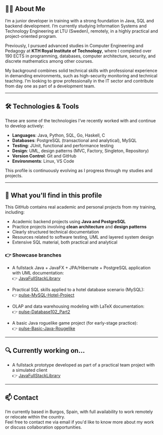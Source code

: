 ## 🧑‍💻 About Me

I’m a junior developer in training with a strong foundation in Java, SQL and backend development. I’m currently studying Information Systems and Technology Engineering at LTU (Sweden), remotely, in a highly practical and project-oriented program.

Previously, I pursued advanced studies in Computer Engineering and Pedagogy at **KTH Royal Institute of Technology**, where I completed over 190 ECTS in programming, databases, computer architecture, security, and discrete mathematics among other courses.

My background combines solid technical skills with professional experience in demanding environments, such as high-security monitoring and technical teaching. I’m looking to grow professionally in the IT sector and contribute from day one as part of a development team.

---

## 🛠️ Technologies & Tools

These are some of the technologies I’ve recently worked with and continue to develop actively:

- **Languages**: Java, Python, SQL, Go, Haskell, C  
- **Databases**: PostgreSQL (transactional and analytical), MySQL  
- **Testing**: JUnit, functional and performance testing  
- **Design**: UML, design patterns (MVC, Factory, Singleton, Repository)  
- **Version Control**: Git and GitHub  
- **Environments**: Linux, VS Code  

This profile is continuously evolving as I progress through my studies and projects.

---

## 📌 What you'll find in this profile

This GitHub contains real academic and personal projects from my training, including:

- Academic backend projects using **Java and PostgreSQL**  
- Practice projects involving **clean architecture** and **design patterns**  
- Clearly structured technical documentation  
- Resources related to software testing, UML and layered system design  
- Extensive SQL material, both practical and analytical  

### 👉 Showcase branches

- A fullstack Java + JavaFX + JPA/Hibernate + PostgreSQL application with UML documentation:  
  👉 [JavaFullStackLibrary](https://github.com/MartinTCode/JavaFullStackLibrary)
  
- Practical SQL skills applied to a hotel database scenario (MySQL):  
  👉 [pulse-MySQL-Hotel-Project](https://github.com/MartinTCode/pulse-MySQL-Hotel-Project)
  
- OLAP and data warehousing modeling with LaTeX documentation:  
  👉 [pulse-Database102_Part2](https://github.com/MartinTCode/pulse-Database102_Part2)
  
- A basic Java roguelike game project (for early-stage practice):  
  👉 [pulse-Basic-Java-Rougelike](https://github.com/MartinTCode/pulse-Basic-Java-Rougelike)

---

## 🔍 Currently working on...

- A fullstack prototype developed as part of a practical team project with a simulated client  
  👉 [JavaFullStackLibrary](https://github.com/MartinTCode/JavaFullStackLibrary)

---

## 📫 Contact

I’m currently based in Burgos, Spain, with full availability to work remotely or relocate within the country.  
Feel free to contact me via email if you'd like to know more about my work or discuss collaboration opportunities.
